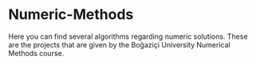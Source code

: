 # Numeric-Methods
Here you can find several algorithms regarding numeric solutions.
These are the projects that are given by the Boğaziçi University Numerical Methods course.
